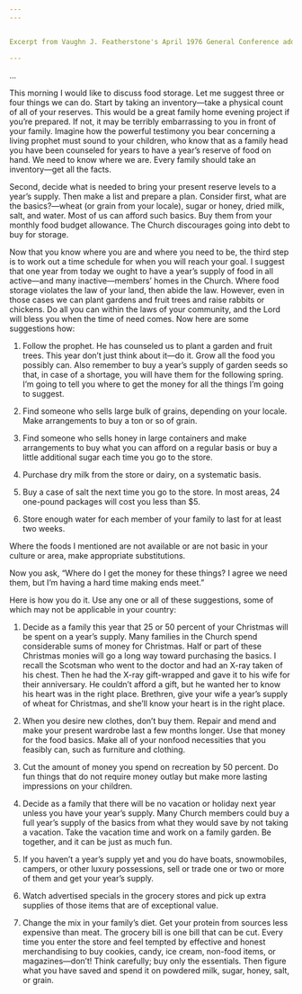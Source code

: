 ```yaml
---
---


Excerpt from Vaughn J. Featherstone's April 1976 General Conference address entitled "Food Storage"

---
```


...

This morning I would like to discuss food storage. Let me suggest three or four things we can do. Start by taking an inventory—take a physical count of all of your reserves. This would be a great family home evening project if you’re prepared. If not, it may be terribly embarrassing to you in front of your family. Imagine how the powerful testimony you bear concerning a living prophet must sound to your children, who know that as a family head you have been counseled for years to have a year’s reserve of food on hand. We need to know where we are. Every family should take an inventory—get all the facts.

Second, decide what is needed to bring your present reserve levels to a year’s supply. Then make a list and prepare a plan. Consider first, what are the basics?—wheat (or grain from your locale), sugar or honey, dried milk, salt, and water. Most of us can afford such basics. Buy them from your monthly food budget allowance. The Church discourages going into debt to buy for storage.

Now that you know where you are and where you need to be, the third step is to work out a time schedule for when you will reach your goal.  I suggest that one year from today we ought to have a year’s supply of food in all active—and many inactive—members’ homes in the Church. Where food storage violates the law of your land, then abide the law. However, even in those cases we can plant gardens and fruit trees and raise rabbits or chickens. Do all you can within the laws of your community, and the Lord will bless you when the time of need comes. Now here are some suggestions how:

1. Follow the prophet. He has counseled us to plant a garden and fruit trees. This year don’t just think about it—do it. Grow all the food you possibly can. Also remember to buy a year’s supply of garden seeds so that, in case of a shortage, you will have them for the following spring. I’m going to tell you where to get the money for all the things I’m going to suggest.

1. Find someone who sells large bulk of grains, depending on your locale. Make arrangements to buy a ton or so of grain.

1. Find someone who sells honey in large containers and make arrangements to buy what you can afford on a regular basis or buy a little additional sugar each time you go to the store.

1. Purchase dry milk from the store or dairy, on a systematic basis.

1. Buy a case of salt the next time you go to the store. In most areas, 24 one-pound packages will cost you less than $5.

1. Store enough water for each member of your family to last for at least two weeks.

Where the foods I mentioned are not available or are not basic in your culture or area, make appropriate substitutions.

Now you ask, “Where do I get the money for these things? I agree we need them, but I’m having a hard time making ends meet.”

Here is how you do it. Use any one or all of these suggestions, some of which may not be applicable in your country:

1. Decide as a family this year that 25 or 50 percent of your Christmas will be spent on a year’s supply. Many families in the Church spend considerable sums of money for Christmas. Half or part of these Christmas monies will go a long way toward purchasing the basics. I recall the Scotsman who went to the doctor and had an X-ray taken of his chest. Then he had the X-ray gift-wrapped and gave it to his wife for their anniversary. He couldn’t afford a gift, but he wanted her to know his heart was in the right place. Brethren, give your wife a year’s supply of wheat for Christmas, and she’ll know your heart is in the right place.

1. When you desire new clothes, don’t buy them. Repair and mend and make your present wardrobe last a few months longer. Use that money for the food basics. Make all of your nonfood necessities that you feasibly can, such as furniture and clothing.

1. Cut the amount of money you spend on recreation by 50 percent. Do fun things that do not require money outlay but make more lasting impressions on your children.

1. Decide as a family that there will be no vacation or holiday next year unless you have your year’s supply. Many Church members could buy a full year’s supply of the basics from what they would save by not taking a vacation. Take the vacation time and work on a family garden. Be together, and it can be just as much fun.

1. If you haven’t a year’s supply yet and you do have boats, snowmobiles, campers, or other luxury possessions, sell or trade one or two or more of them and get your year’s supply.

1. Watch advertised specials in the grocery stores and pick up extra supplies of those items that are of exceptional value.

1. Change the mix in your family’s diet. Get your protein from sources less expensive than meat. The grocery bill is one bill that can be cut. Every time you enter the store and feel tempted by effective and honest merchandising to buy cookies, candy, ice cream, non-food items, or magazines—don’t! Think carefully; buy only the essentials. Then figure what you have saved and spend it on powdered milk, sugar, honey, salt, or grain.
